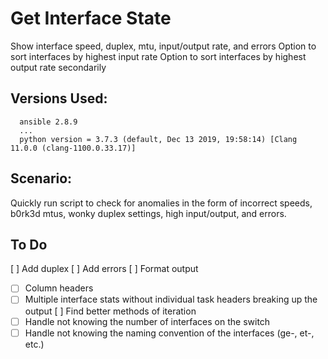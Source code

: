 # Get Interface State
Show interface speed, duplex, mtu, input/output rate, and errors
Option to sort interfaces by highest input rate
Option to sort interfaces by highest output rate secondarily

## Versions Used:
```
  ansible 2.8.9
  ...
  python version = 3.7.3 (default, Dec 13 2019, 19:58:14) [Clang 11.0.0 (clang-1100.0.33.17)]
```
## Scenario:
Quickly run script to check for anomalies in the form of incorrect speeds, b0rk3d mtus, wonky duplex settings, high input/output, and errors.

## To Do
[ ] Add duplex
[ ] Add errors
[ ] Format output
 - [ ] Column headers
 - [ ] Multiple interface stats without individual task headers breaking up the output
[ ] Find better methods of iteration
 - [ ] Handle not knowing the number of interfaces on the switch
 - [ ] Handle not knowing the naming convention of the interfaces (ge-, et-, etc.)
